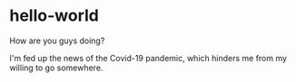 # hello-world

How are you guys doing?

I'm fed up the news of the Covid-19 pandemic, which hinders me from my willing to go somewhere.
